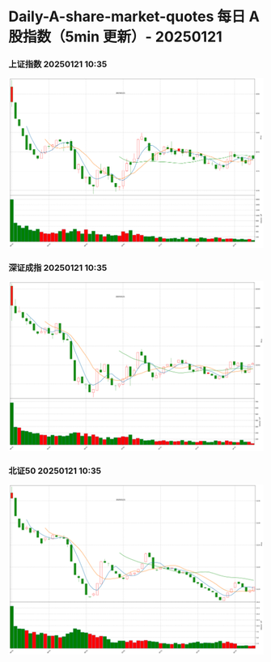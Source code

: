 
# Daily-A-share-market-quotes 每日 A 股指数（5min 更新）- 20250121

### 上证指数 20250121 10:35
![](./fig/2025/1/20250121-sh000001.png)

### 深证成指 20250121 10:35
![](./fig/2025/1/20250121-sz399001.png)

### 北证50 20250121 10:35
![](./fig/2025/1/20250121-bj899050.png)

